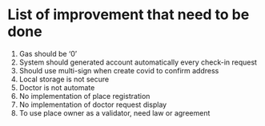 # List of improvement that need to be done
1. Gas should be ‘0’
2. System should generated account automatically every check-in request 
3. Should use multi-sign when create covid to confirm address
4. Local storage is not secure
5. Doctor is not automate
6. No implementation of place registration
7. No implementation of doctor request display
8. To use place owner as a validator, need law or agreement
